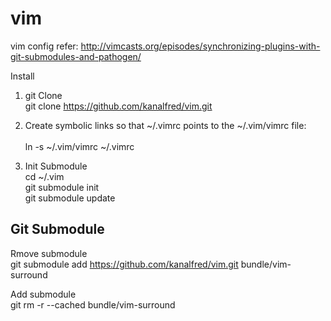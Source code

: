 vim
===

vim config
refer: http://vimcasts.org/episodes/synchronizing-plugins-with-git-submodules-and-pathogen/

Install

1) git Clone <br/>
git clone https://github.com/kanalfred/vim.git

2) Create symbolic links so that ~/.vimrc points to the ~/.vim/vimrc file: <br/>  
ln -s ~/.vim/vimrc ~/.vimrc

3) Init Submodule <br/>
cd ~/.vim <br/>
git submodule init <br/>
git submodule update <br/>


Git Submodule
----------------

Rmove submodule<br/>
git submodule add https://github.com/kanalfred/vim.git bundle/vim-surround <br/>

Add submodule <br/>
git rm -r --cached bundle/vim-surround <br/>
